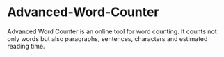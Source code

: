 # Advanced-Word-Counter
Advanced Word Counter is an online tool for word counting. It counts not only words but also paragraphs, sentences, characters and estimated reading time.

